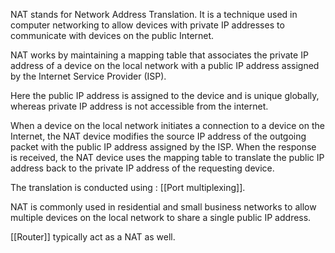 NAT stands for Network Address Translation. It is a technique used in computer networking to allow devices with private IP addresses to communicate with devices on the public Internet.

NAT works by maintaining a mapping table that associates the private IP address of a device on the local network with a public IP address assigned by the Internet Service Provider (ISP).

Here the public IP address is assigned to the device and is unique globally, whereas private IP address is not accessible from the internet.

When a device on the local network initiates a connection to a device on the Internet, the NAT device modifies the source IP address of the outgoing packet with the public IP address assigned by the ISP. When the response is received, the NAT device uses the mapping table to translate the public IP address back to the private IP address of the requesting device.

The translation is conducted using : [[Port multiplexing]].

NAT is commonly used in residential and small business networks to allow multiple devices on the local network to share a single public IP address.

[[Router]] typically act as a NAT as well.
